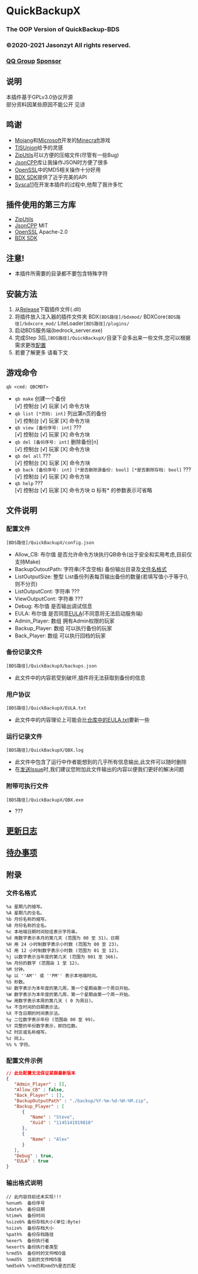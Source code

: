 ﻿# QuickBackupX
### The OOP Version of QuickBackup-BDS
### ©2020-2021 Jasonzyt All rights reserved.
### [QQ Group](https://jq.qq.com/?wv=1027&k=XQ95YehZ)  [Sponsor](http://pay.sa2y.net/paypage/?merchant=97a6ueUjyemLZeyQZK3TaCKluhQu5FTZM2LvKrX%2Btlpm)

## 说明
本插件基于GPLv3.0协议开源    
部分资料因某些原因不能公开 见谅

## 鸣谢
- [Mojang](https://github.com/Mojang)和[Microsoft](https://microsoft.com)开发的[Minecraft](https://minecraft.net/)游戏
- [TISUnion](https://www.github.com/TISUnion/QuickBackupM)给予的灵感
- [ZipUtils](https://www.codeproject.com/Articles/7530/Zip-Utils-Clean-Elegant-Simple-Cplusplus-Win)可以方便的压缩文件(尽管有一些Bug)
- [JsonCPP](https://github.com/open-source-parsers/jsoncpp)库让我操作JSON时方便了很多
- [OpenSSL](https://github.com/openssl/openssl)中的MD5相关操作十分好用
- [BDX SDK]()提供了近乎完美的API
- [Sysca11](https://github.com/Sysca11)在开发本插件的过程中,他帮了我许多忙

## 插件使用的第三方库
- [ZipUtils](https://www.codeproject.com/Articles/7530/Zip-Utils-Clean-Elegant-Simple-Cplusplus-Win)
- [JsonCPP](https://github.com/open-source-parsers/jsoncpp) MIT
- [OpenSSL](https://github.com/openssl/openssl) Apache-2.0
- [BDX SDK]()

## 注意!
- 本插件所需要的目录都不要包含特殊字符

## 安装方法
1. 从[Release](https://github.com/Jasonzyt/QuickBackupX/releases)下载插件文件(.dll)
2. 将插件放入注入器的插件文件夹 BDX`[BDS路径]/bdxmod/` BDXCore`[BDS路径]/bdxcore_mod/` LiteLoader`[BDS路径]/plugins/`
3. 启动BDS服务端(bedrock_server.exe)
4. 完成Step 3后,`[BDS路径]/QuickBackupX/`目录下会多出来一些文件,您可以根据需求更改[配置](#配置文件)
5. 若要了解更多 请看下文

## 游戏命令
`qb <cmd: QBCMDT>`
- `qb make` 创建一个备份    
  [√] 控制台 [√] 玩家 [√] 命令方块
- `qb list [*页码: int]` 列出第n页的备份    
  [√] 控制台 [√] 玩家 [X] 命令方块
- `qb view [备份序号: int]` ???    
  [√] 控制台 [√] 玩家 [X] 命令方块    
- `qb del [备份序号: int]` 删除备份[n]    
  [√] 控制台 [√] 玩家 [X] 命令方块
- `qb del all` ???    
  [√] 控制台 [X] 玩家 [X] 命令方块
- `qb back [备份序号: int] [*是否删除源备份: bool] [*是否删除存档: bool]` ???
  [√] 控制台 [√] 玩家 [X] 命令方块
- `qb help` ???    
  [√] 控制台 [√] 玩家 [X] 命令方块
¤ 标有* 的参数表示可省略

## 文件说明
### 配置文件
`[BDS路径]/QuickBackupX/config.json`    
- Allow_CB: 布尔值 是否允许命令方块执行QB命令(出于安全和实用考虑,目前仅支持Make)
- BackupOutoutPath: 字符串(不含空格) 备份输出目录及[文件名格式](#文件名格式)
- ListOutputSize: 整型 List备份列表每页输出备份的数量(若填写值小于等于0,则不分页)
- ListOutputCont: 字符串 ???
- ViewOutputCont: 字符串 ???
- Debug: 布尔值 是否输出调试信息
- EULA: 布尔值 是否同意[EULA](EULA.txt)(不同意将无法启动服务端)
- Admin_Player: 数组 拥有Admin权限的玩家
- Backup_Player: 数组 可以执行备份的玩家
- Back_Player: 数组 可以执行回档的玩家
### 备份记录文件
`[BDS路径]/QuickBackupX/backups.json`   
- 此文件中的内容若受到破坏,插件将无法获取到备份的信息
### 用户协议
`[BDS路径]/QuickBackupX/EULA.txt`   
- 此文件中的内容理论上可能会比[仓库中的EULA.txt](EULA.txt)要新一些
### 运行记录文件
`[BDS路径]/QuickBackupX/QBX.log`   
- 此文件中包含了运行中作者能想到的几乎所有信息输出,此文件可以随时删除
- 在[发送Issue](https://github.com/Jasonzyt/QuickBackupX/issues/new)时,我们建议您附加此文件输出的内容以便我们更好的解决问题
### 附带可执行文件
`[BDS路径]/QuickBackupX/QBX.exe`   
- ???

## [更新日志](Update.txt)

## [待办事项](TODO.md)

## 附录
### 文件名格式
```
%a 星期几的缩写。
%A 星期几的全名。
%b 月份名称的缩写。
%B 月份名称的全名。
%c 本地端日期时间较佳表示字符串。
%d 用数字表示本月的第几天 (范围为 00 至 31)。日期
%H 用 24 小时制数字表示小时数 (范围为 00 至 23)。
%I 用 12 小时制数字表示小时数 (范围为 01 至 12)。
%j 以数字表示当年度的第几天 (范围为 001 至 366)。
%m 月份的数字 (范围由 1 至 12)。
%M 分钟。
%p 以 ''AM'' 或 ''PM'' 表示本地端时间。
%S 秒数。
%U 数字表示为本年度的第几周，第一个星期由第一个周日开始。
%W 数字表示为本年度的第几周，第一个星期由第一个周一开始。
%w 用数字表示本周的第几天 ( 0 为周日)。
%x 不含时间的日期表示法。
%X 不含日期的时间表示法。
%y 二位数字表示年份 (范围由 00 至 99)。
%Y 完整的年份数字表示，即四位数。
%Z 时区或名称缩写。
%z 同上。
%% % 字符。
```
### 配置文件示例
```json
// 此处配置无法保证紧跟最新版本
{
   "Admin_Player" : [],
   "Allow_CB" : false,
   "Back_Player" : [],
   "BackupOutputPath" : "./backup/%Y-%m-%d-%H-%M.zip",
   "Backup_Player" : [
      {
         "Name" : "Steve",
         "Xuid" : "1145141919810"
      },
      {
         "Name" : "Alex"
      }
   ],
   "Debug" : true,
   "EULA" : true
}
```

### 输出格式说明
```
// 此内容目前还未实现!!!
%onum%  备份序号
%date%  备份日期
%time%  备份时间
%sizeb% 备份存档大小(单位:Byte)
%size%  备份存档大小
%path%  备份存档路径
%exer%  备份执行者
%exert% 备份执行者类型
%rmd5%  备份时的文件MD5值
%nmd5%  当前的文件MD5值
%md5ok% %rmd5和nmd5%是否匹配
```
